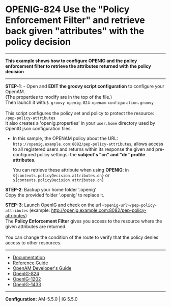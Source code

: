 OPENIG-824 Use the "Policy Enforcement Filter" and retrieve back given "attributes" with the policy decision
======
----------

**This example shows how to configure OPENIG and the policy enforcement filter to retrieve the attributes returned with the policy decision**

----------

**STEP-1**: - Open and **EDIT the groovy script configuration** to configure your OpenAM. <br>
              (The properties to modify are in the top of the file.)<br>
               Then launch it with:`$ groovy openig-824-openam-configuration.groovy`
<br>        
This script configures the policy set and policy to protect the resource: `/pep-policy-attributes`
<br> It also creates a 'openig.properties' in your `user.home` directory used by OpenIG json configuration files.
<br>
 - In this sample, the OPENAM policy about the URL: 
    `http://openig.example.com:8082/pep-policy-attributes`, allows access to all registered users and returns within its response the given
    and pre-configured policy settings: the **subject's "cn" and "dn" profile attributes**.

    You can retrieve these attribute when using **OPENIG**: in `${contexts.policyDecision.attributes.dn}` or `${contexts.policyDecision.attributes.cn}`
  
**STEP-2**: Backup your home folder '.openig'<br>
            Copy the provided folder '.openig' to replace it.                        

**STEP-3**: Launch OpenIG and check on the url `<openig-url>/pep-policy-attributes` (example: http://openig.example.com:8082/pep-policy-attributes)<br>
            The **Policy Enforcement Filter** gives you access to the resource where the given attributes are returned.<br>
            <br>
            You can change the condition of the route to verify that the policy denies access to other resources.
        
----------        
* [Documentation](https://forgerock.org/openig/doc/bootstrap/gateway-guide/index.html#chap-pep)
* [Reference Guide](http://openig.forgerock.org/doc/bootstrap/reference/index.html#PolicyEnforcementFilter)
* [OpenAM Developer's Guide](http://openam.forgerock.org/doc/bootstrap/dev-guide/index.html#rest-api-authz-policy-decisions)
* [OpenIG-824](https://bugster.forgerock.org/jira/browse/OPENIG-824)
* [OpenIG-1202](https://bugster.forgerock.org/jira/browse/OPENIG-1202)
* [OpenIG-1433](https://bugster.forgerock.org/jira/browse/OPENIG-1433)

----------

**Configuration:** AM-5.5.0 | IG 5.5.0
